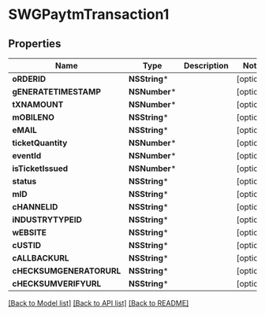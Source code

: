 # SWGPaytmTransaction1

## Properties
Name | Type | Description | Notes
------------ | ------------- | ------------- | -------------
**oRDERID** | **NSString*** |  | [optional] 
**gENERATETIMESTAMP** | **NSNumber*** |  | [optional] 
**tXNAMOUNT** | **NSNumber*** |  | [optional] 
**mOBILENO** | **NSString*** |  | [optional] 
**eMAIL** | **NSString*** |  | [optional] 
**ticketQuantity** | **NSNumber*** |  | [optional] 
**eventId** | **NSNumber*** |  | [optional] 
**isTicketIssued** | **NSNumber*** |  | [optional] 
**status** | **NSString*** |  | [optional] 
**mID** | **NSString*** |  | [optional] 
**cHANNELID** | **NSString*** |  | [optional] 
**iNDUSTRYTYPEID** | **NSString*** |  | [optional] 
**wEBSITE** | **NSString*** |  | [optional] 
**cUSTID** | **NSString*** |  | [optional] 
**cALLBACKURL** | **NSString*** |  | [optional] 
**cHECKSUMGENERATORURL** | **NSString*** |  | [optional] 
**cHECKSUMVERIFYURL** | **NSString*** |  | [optional] 

[[Back to Model list]](../README.md#documentation-for-models) [[Back to API list]](../README.md#documentation-for-api-endpoints) [[Back to README]](../README.md)


